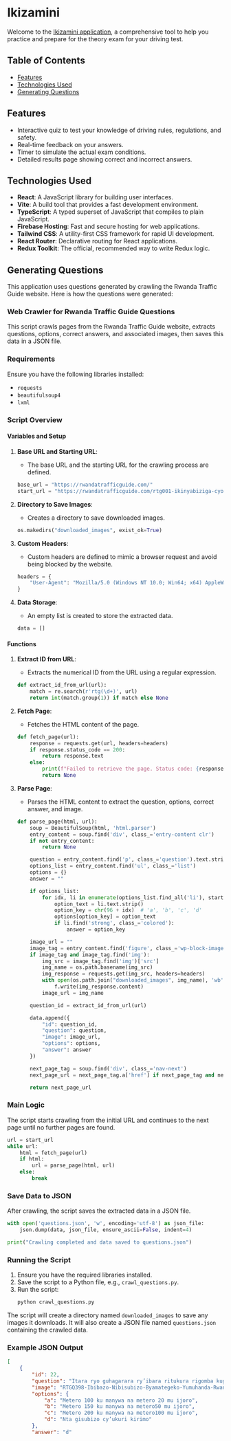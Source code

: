 # Ikizamini

Welcome to the [Ikizamini application](https://ikizamini-a54cb.web.app/), a comprehensive tool to help you practice and prepare for the theory exam for your driving test.

## Table of Contents

- [Features](#features)
- [Technologies Used](#technologies-used)
- [Generating Questions](#generating-questions)

## Features

- Interactive quiz to test your knowledge of driving rules, regulations, and safety.
- Real-time feedback on your answers.
- Timer to simulate the actual exam conditions.
- Detailed results page showing correct and incorrect answers.

## Technologies Used

- **React**: A JavaScript library for building user interfaces.
- **Vite**: A build tool that provides a fast development environment.
- **TypeScript**: A typed superset of JavaScript that compiles to plain JavaScript.
- **Firebase Hosting**: Fast and secure hosting for web applications.
- **Tailwind CSS**: A utility-first CSS framework for rapid UI development.
- **React Router**: Declarative routing for React applications.
- **Redux Toolkit**: The official, recommended way to write Redux logic.

## Generating Questions

This application uses questions generated by crawling the Rwanda Traffic Guide website. Here is how the questions were generated:

### Web Crawler for Rwanda Traffic Guide Questions

This script crawls pages from the Rwanda Traffic Guide website, extracts questions, options, correct answers, and associated images, then saves this data in a JSON file.

### Requirements

Ensure you have the following libraries installed:

- `requests`
- `beautifulsoup4`
- `lxml`

### Script Overview

#### Variables and Setup

1. **Base URL and Starting URL**:
    - The base URL and the starting URL for the crawling process are defined.
   ```python
   base_url = "https://rwandatrafficguide.com/"
   start_url = "https://rwandatrafficguide.com/rtg001-ikinyabiziga-cyose-cyangwa-ibinyabiziga-bigomba-kugira/"
   ```

2. **Directory to Save Images**:
    - Creates a directory to save downloaded images.
   ```python
   os.makedirs("downloaded_images", exist_ok=True)
   ```

3. **Custom Headers**:
    - Custom headers are defined to mimic a browser request and avoid being blocked by the website.
   ```python
   headers = {
       "User-Agent": "Mozilla/5.0 (Windows NT 10.0; Win64; x64) AppleWebKit/537.36 (KHTML, like Gecko) Chrome/91.0.4472.124 Safari/537.36"
   }
   ```

4. **Data Storage**:
    - An empty list is created to store the extracted data.
   ```python
   data = []
   ```

#### Functions

1. **Extract ID from URL**:
    - Extracts the numerical ID from the URL using a regular expression.
   ```python
   def extract_id_from_url(url):
       match = re.search(r'rtg(\d+)', url)
       return int(match.group(1)) if match else None
   ```

2. **Fetch Page**:
    - Fetches the HTML content of the page.
   ```python
   def fetch_page(url):
       response = requests.get(url, headers=headers)
       if response.status_code == 200:
           return response.text
       else:
           print(f"Failed to retrieve the page. Status code: {response.status_code}")
           return None
   ```

3. **Parse Page**:
    - Parses the HTML content to extract the question, options, correct answer, and image.
   ```python
   def parse_page(html, url):
       soup = BeautifulSoup(html, 'html.parser')
       entry_content = soup.find('div', class_='entry-content clr')
       if not entry_content:
           return None

       question = entry_content.find('p', class_='question').text.strip() if entry_content.find('p', class_='question') else ""
       options_list = entry_content.find('ul', class_='list')
       options = {}
       answer = ""

       if options_list:
           for idx, li in enumerate(options_list.find_all('li'), start=1):
               option_text = li.text.strip()
               option_key = chr(96 + idx)  # 'a', 'b', 'c', 'd'
               options[option_key] = option_text
               if li.find('strong', class_='colored'):
                   answer = option_key

       image_url = ""
       image_tag = entry_content.find('figure', class_='wp-block-image')
       if image_tag and image_tag.find('img'):
           img_src = image_tag.find('img')['src']
           img_name = os.path.basename(img_src)
           img_response = requests.get(img_src, headers=headers)
           with open(os.path.join("downloaded_images", img_name), 'wb') as f:
               f.write(img_response.content)
           image_url = img_name

       question_id = extract_id_from_url(url)

       data.append({
           "id": question_id,
           "question": question,
           "image": image_url,
           "options": options,
           "answer": answer
       })

       next_page_tag = soup.find('div', class_='nav-next')
       next_page_url = next_page_tag.a['href'] if next_page_tag and next_page_tag.a else None

       return next_page_url
   ```

### Main Logic

The script starts crawling from the initial URL and continues to the next page until no further pages are found.
```python
url = start_url
while url:
    html = fetch_page(url)
    if html:
        url = parse_page(html, url)
    else:
        break
```

### Save Data to JSON

After crawling, the script saves the extracted data in a JSON file.
```python
with open('questions.json', 'w', encoding='utf-8') as json_file:
    json.dump(data, json_file, ensure_ascii=False, indent=4)

print("Crawling completed and data saved to questions.json")
```

### Running the Script

1. Ensure you have the required libraries installed.
2. Save the script to a Python file, e.g., `crawl_questions.py`.
3. Run the script:
    ```sh
    python crawl_questions.py
    ```

The script will create a directory named `downloaded_images` to save any images it downloads. It will also create a JSON file named `questions.json` containing the crawled data.

### Example JSON Output

```json
[
    {
        "id": 22,
        "question": "Itara ryo guhagarara ry’ibara ritukura rigomba kugaragara igihe ijuru rikeye nibura mu ntera ikurikira",
        "image": "RTGQ398-Ibibazo-Nibisubizo-Byamategeko-Yumuhanda-Rwanda-Traffic-Guide-Com-ni-ikihe-icyapa-gisobanura-umuhanda-w-icyerekezo-kimwe-icyapa-e-a.jpg",
        "options": {
            "a": "Metero 100 ku manywa na metero 20 mu ijoro",
            "b": "Metero 150 ku manywa na metero50 mu ijoro",
            "c": "Metero 200 ku manywa na metero100 mu ijoro",
            "d": "Nta gisubizo cy’ukuri kirimo"
        },
        "answer": "d"
   
